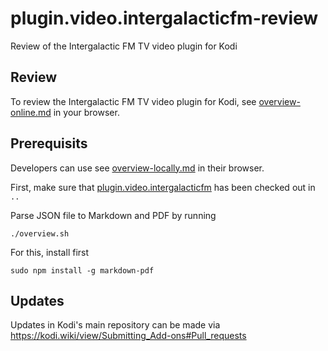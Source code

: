 # plugin.video.intergalacticfm-review

Review of the Intergalactic FM TV video plugin for Kodi

## Review

To review the Intergalactic FM TV video plugin for Kodi, see [overview-online.md](overview-online.md) in your browser.


## Prerequisits

Developers can use see [overview-locally.md](overview-locally.md) in their browser.

First, make sure that [plugin.video.intergalacticfm](https://github.com/intergalacticfm/plugin.video.intergalacticfm)
has been checked out in `..`

Parse JSON file to Markdown and PDF by running

    ./overview.sh

For this, install first

    sudo npm install -g markdown-pdf


## Updates

Updates in Kodi's main repository can be made via
https://kodi.wiki/view/Submitting_Add-ons#Pull_requests
